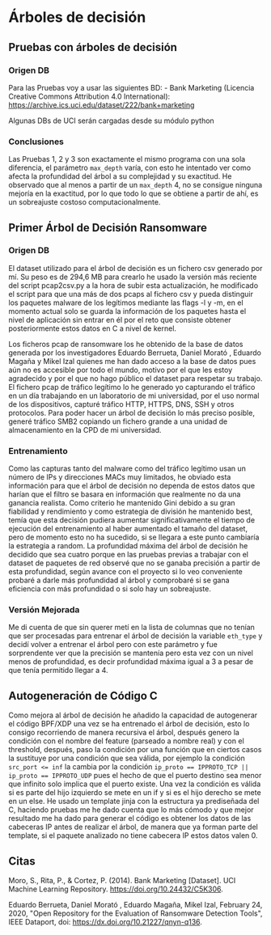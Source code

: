 # Árboles de decisión

## Pruebas con árboles de decisión

### Origen DB

Para las Pruebas voy a usar las siguientes BD:
	- Bank Marketing (Licencia Creative Commons Attribution 4.0 International): https://archive.ics.uci.edu/dataset/222/bank+marketing



Algunas DBs de UCI serán cargadas desde su módulo python

### Conclusiones
Las Pruebas 1, 2 y 3 son exactamente el mismo programa con una sola diferencia, el parámetro `max_depth` varía, con esto he intentado
ver como afecta la profundidad del árbol a su complejidad y su exactitud. He observado que al menos a partir de un `max_depth` 4, no se
consigue ninguna mejoría en la exactitud, por lo que todo lo que se obtiene a partir de ahí, es un sobreajuste costoso computacionalmente.

## Primer Árbol de Decisión Ransomware

### Origen DB
El dataset utilizado para el árbol de decisión es un fichero csv generado por mí. Su peso es de 294,6 MB para crearlo he usado la versión más 
reciente del script pcap2csv.py a la hora de subir esta actualización, he modificado el script para que una más de dos pcaps al fichero csv y
pueda distinguir los paquetes malware de los legítimos mediante las flags -l y -m, en el momento actual solo se guarda la información de los
paquetes hasta el nivel de aplicación sin entrar en él por el reto que consiste obtener posteriormente estos datos en C a nivel de kernel.

Los ficheros pcap de ransomware los he obtenido de la base de datos generada por los investigadores Eduardo Berrueta, Daniel Morató , Eduardo 
Magaña y Mikel Izal quienes me han dado acceso a la base de datos pues aún no es accesible por todo el mundo, motivo por el que les estoy agradecido
y por el que no hago público el dataset para respetar su trabajo. El fichero pcap de tráfico legítimo lo he generado yo capturando el tráfico
en un día trabajando en un laboratorio de mi universidad, por el uso normal de los dispositivos, capturé tráfico HTTP, HTTPS, DNS, SSH y otros
protocolos. Para poder hacer un árbol de decisión lo más preciso posible, generé tráfico SMB2 copiando un fichero grande a una unidad de almacenamiento
en la CPD de mi universidad.

### Entrenamiento
Como las capturas tanto del malware como del tráfico legítimo usan un número de IPs y direcciones MACs muy limitados, he obviado esta información
para que el árbol de decisión no dependa de estos datos que harían que el filtro se basara en información que realmente no da una ganancia realista.
Como criterio he mantenido Gini debido a su gran fiabilidad y rendimiento y como estrategia de división he mantenido best, temía que esta decisión
pudiera aumentar significativamente el tiempo de ejecución del entrenamiento al haber aumentado el tamaño del dataset, pero de momento esto no ha 
sucedido, si se llegara a este punto cambiaría la estrategia a random. La profundidad máxima del árbol de decisión he decidido que sea cuatro porque
en las pruebas previas a trabajar con el dataset de paquetes de red observé que no se ganaba precisión a partir de esta profundidad, según avance con
el proyecto si lo veo conveniente probaré a darle más profundidad al árbol y comprobaré si se gana eficiencia con más profundidad o si solo hay
un sobreajuste.

### Versión Mejorada
Me di cuenta de que sin querer metí en la lista de columnas que no tenían que ser procesadas para entrenar el árbol de decisión la variable `eth_type`
y decidí volver a entrenar el árbol pero con este parámetro y fue sorprendente ver que la precisión se mantenía pero esta vez con un nivel menos de 
profundidad, es decir profundidad máxima igual a 3 a pesar de que tenía permitido llegar a 4.

## Autogeneración de Código C
Como mejora al árbol de decisión he añadido la capacidad de autogenerar el código BPF/XDP una vez se ha entrenado el árbol de decisión, esto lo consigo
recorriendo de manera recursiva el árbol, después genero la condición con el nombre del feature (parseado a nombre real) y con el threshold, después,
paso la condición por una función que en ciertos casos la sustituye por una condición que sea válida, por ejemplo la condición `src_port <= inf` la cambia 
por la condición `ip_proto == IPPROTO_TCP || ip_proto == IPPROTO_UDP` pues el hecho de que el puerto destino sea menor que infinito solo implica que el 
puerto existe. Una vez la condición es válida si es parte del hijo izquierdo se mete en un if y si es el hijo derecho se mete en un else. He usado un template
jinja con la estructura ya prediseñada del C, haciendo pruebas me he dado cuenta que lo más cómodo y que mejor resultado me ha dado para generar el código es 
obtener los datos de las cabeceras IP antes de realizar el árbol, de manera que ya forman parte del template, si el paquete analizado no tiene cabecera IP
estos datos valen 0.

## Citas
Moro, S., Rita, P., & Cortez, P. (2014). Bank Marketing [Dataset]. UCI Machine Learning Repository. https://doi.org/10.24432/C5K306.

Eduardo Berrueta, Daniel Morató , Eduardo Magaña, Mikel Izal, February 24, 2020, "Open Repository for the Evaluation of Ransomware Detection Tools", IEEE Dataport, doi: https://dx.doi.org/10.21227/qnyn-q136. 
